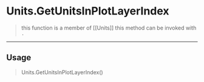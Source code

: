 # Units.GetUnitsInPlotLayerIndex
> this function is a member of [[Units]]
> this method can be invoked with `.`
-----
## Usage
> Units.GetUnitsInPlotLayerIndex()
